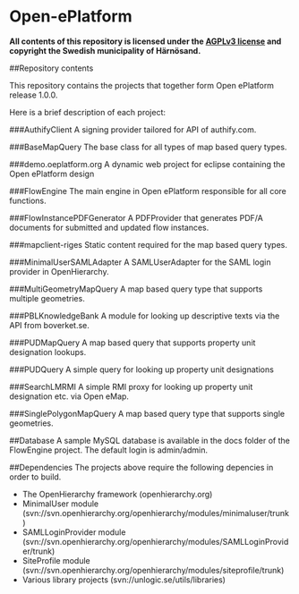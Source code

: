 Open-ePlatform
==============

**All contents of this repository is licensed under the [AGPLv3 license](http://www.gnu.org/licenses/agpl-3.0.txt) and copyright the Swedish municipality of Härnösand.**

##Repository contents

This repository contains the projects that together form Open ePlatform release 1.0.0.

Here is a brief description of each project:

###AuthifyClient
A signing provider tailored for API of authify.com.

###BaseMapQuery
The base class for all types of map based query types.

###demo.oeplatform.org
A dynamic web project for eclipse containing the Open ePlatform design

###FlowEngine
The main engine in Open ePlatform responsible for all core functions.

###FlowInstancePDFGenerator
A PDFProvider that generates PDF/A documents for submitted and updated flow instances.

###mapclient-riges
Static content required for the map based query types.

###MinimalUserSAMLAdapter
A SAMLUserAdapter for the SAML login provider in OpenHierarchy.

###MultiGeometryMapQuery
A map based query type that supports multiple geometries.

###PBLKnowledgeBank
A module for looking up descriptive texts via the API from boverket.se.

###PUDMapQuery
A map based query that supports property unit designation lookups.

###PUDQuery
A simple query for looking up property unit designations

###SearchLMRMI
A simple RMI proxy for looking up property unit designation etc. via Open eMap.

###SinglePolygonMapQuery
A map based query type that supports single geometries.

##Database
A sample MySQL database is available in the docs folder of the FlowEngine project. The default login is admin/admin.

##Dependencies
The projects above require the following depencies in order to build.

* The OpenHierarchy framework (openhierarchy.org)
* MinimalUser module (svn://svn.openhierarchy.org/openhierarchy/modules/minimaluser/trunk)
* SAMLLoginProvider module (svn://svn.openhierarchy.org/openhierarchy/modules/SAMLLoginProvider/trunk)
* SiteProfile module (svn://svn.openhierarchy.org/openhierarchy/modules/siteprofile/trunk)
* Various library projects (svn://unlogic.se/utils/libraries)
